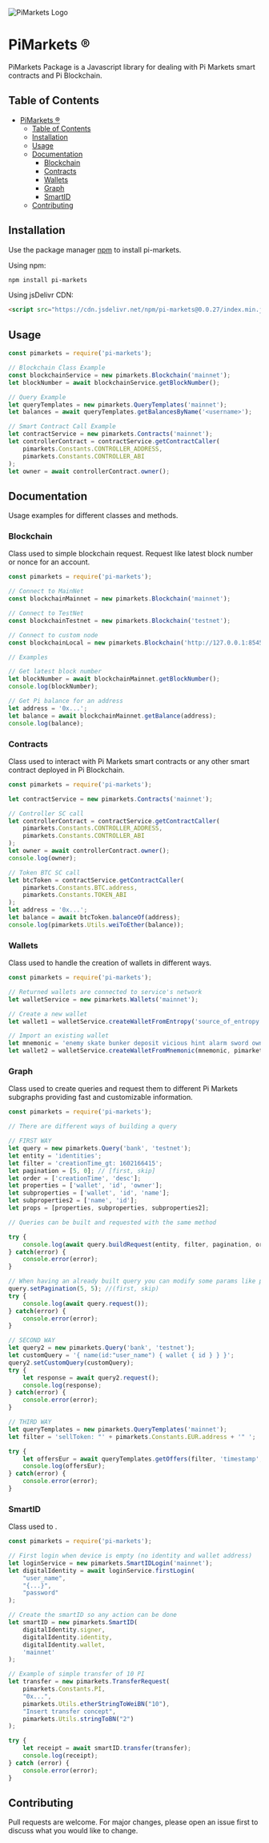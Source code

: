 ![PiMarkets Logo](logo-pi-markets.png)
# PiMarkets ®
PiMarkets Package is a Javascript library for dealing with Pi Markets smart contracts and Pi Blockchain.

## Table of Contents

- [PiMarkets ®](#pimarkets-)
  - [Table of Contents](#table-of-contents)
  - [Installation](#installation)
  - [Usage](#usage)
  - [Documentation](#documentation)
    - [Blockchain](#blockchain)
    - [Contracts](#contracts)
    - [Wallets](#wallets)
    - [Graph](#graph)
    - [SmartID](#smartid)
  - [Contributing](#contributing)

## Installation

Use the package manager [npm](https://www.npmjs.com/) to install pi-markets.

Using npm:

```bash
npm install pi-markets
```

Using jsDelivr CDN:

```html
<script src="https://cdn.jsdelivr.net/npm/pi-markets@0.0.27/index.min.js"></script>
```

## Usage
```javascript
const pimarkets = require('pi-markets');

// Blockchain Class Example
const blockchainService = new pimarkets.Blockchain('mainnet');
let blockNumber = await blockchainService.getBlockNumber();

// Query Example
let queryTemplates = new pimarkets.QueryTemplates('mainnet');
let balances = await queryTemplates.getBalancesByName('<username>');

// Smart Contract Call Example
let contractService = new pimarkets.Contracts('mainnet');
let controllerContract = contractService.getContractCaller(
    pimarkets.Constants.CONTROLLER_ADDRESS,
    pimarkets.Constants.CONTROLLER_ABI
);
let owner = await controllerContract.owner();

```


## Documentation

Usage examples for different classes and methods.

### Blockchain

Class used to simple blockchain request. Request like latest block number or nonce for an account.

```javascript
const pimarkets = require('pi-markets');

// Connect to MainNet
const blockchainMainnet = new pimarkets.Blockchain('mainnet');

// Connect to TestNet
const blockchainTestnet = new pimarkets.Blockchain('testnet');

// Connect to custom node
const blockchainLocal = new pimarkets.Blockchain('http://127.0.0.1:8545');

// Examples

// Get latest block number
let blockNumber = await blockchainMainnet.getBlockNumber();
console.log(blockNumber);

// Get Pi balance for an address
let address = '0x...';
let balance = await blockchainMainnet.getBalance(address);
console.log(balance);

```

### Contracts

Class used to interact with Pi Markets smart contracts or any other smart contract deployed in Pi Blockchain.

```javascript
const pimarkets = require('pi-markets');

let contractService = new pimarkets.Contracts('mainnet');

// Controller SC call
let controllerContract = contractService.getContractCaller(
    pimarkets.Constants.CONTROLLER_ADDRESS,
    pimarkets.Constants.CONTROLLER_ABI
);
let owner = await controllerContract.owner();
console.log(owner);

// Token BTC SC call
let btcToken = contractService.getContractCaller(
    pimarkets.Constants.BTC.address,
    pimarkets.Constants.TOKEN_ABI
);
let address = '0x...';
let balance = await btcToken.balanceOf(address);
console.log(pimarkets.Utils.weiToEther(balance));

```

### Wallets

Class used to handle the creation of wallets in different ways.

```javascript
const pimarkets = require('pi-markets');

// Returned wallets are connected to service's network
let walletService = new pimarkets.Wallets('mainnet');

// Create a new wallet
let wallet1 = walletService.createWalletFromEntropy('source_of_entropy');

// Import an existing wallet
let mnemonic = 'enemy skate bunker deposit vicious hint alarm sword owner bind cost draft';
let wallet2 = walletService.createWalletFromMnemonic(mnemonic, pimarkets.Constants.PATH_0);

```

### Graph

Class used to create queries and request them to different Pi Markets subgraphs providing fast and customizable information.

```javascript
const pimarkets = require('pi-markets');

// There are different ways of building a query

// FIRST WAY
let query = new pimarkets.Query('bank', 'testnet');
let entity = 'identities';
let filter = 'creationTime_gt: 1602166415';
let pagination = [5, 0]; // [first, skip]
let order = ['creationTime', 'desc'];
let properties = ['wallet', 'id', 'owner'];
let subproperties = ['wallet', 'id', 'name'];
let subproperties2 = ['name', 'id'];
let props = [properties, subproperties, subproperties2];

// Queries can be built and requested with the same method

try {
    console.log(await query.buildRequest(entity, filter, pagination, order, props));
} catch(error) {
    console.error(error);
}

// When having an already built query you can modify some params like pagination so you don't have to rebuild it
query.setPagination(5, 5); //(first, skip)
try {
    console.log(await query.request());
} catch(error) {
    console.error(error);
}

// SECOND WAY
let query2 = new pimarkets.Query('bank', 'testnet');
let customQuery = '{ name(id:"user_name") { wallet { id } } }';
query2.setCustomQuery(customQuery);
try {
    let response = await query2.request();
    console.log(response);
} catch(error) {
    console.error(error);
}

// THIRD WAY
let queryTemplates = new pimarkets.QueryTemplates('mainnet');
let filter = 'sellToken: "' + pimarkets.Constants.EUR.address + '" ';

try {
    let offersEur = await queryTemplates.getOffers(filter, 'timestamp', 'desc', 3, 0);
    console.log(offersEur);
} catch(error) {
    console.error(error);
}

```

### SmartID

Class used to .

```javascript
const pimarkets = require('pi-markets');

// First login when device is empty (no identity and wallet address)
let loginService = new pimarkets.SmartIDLogin('mainnet');
let digitalIdentity = await loginService.firstLogin(
    "user_name",
    "{...}",
    "password"
);

// Create the smartID so any action can be done
let smartID = new pimarkets.SmartID(
    digitalIdentity.signer,
    digitalIdentity.identity,
    digitalIdentity.wallet,
    'mainnet'
);

// Example of simple transfer of 10 PI
let transfer = new pimarkets.TransferRequest(
    pimarkets.Constants.PI,
    "0x...",
    pimarkets.Utils.etherStringToWeiBN("10"),
    "Insert transfer concept",
    pimarkets.Utils.stringToBN("2")
);

try {
    let receipt = await smartID.transfer(transfer);
    console.log(receipt);
} catch (error) {
    console.error(error);
}

```

## Contributing
Pull requests are welcome. For major changes, please open an issue first to discuss what you would like to change.